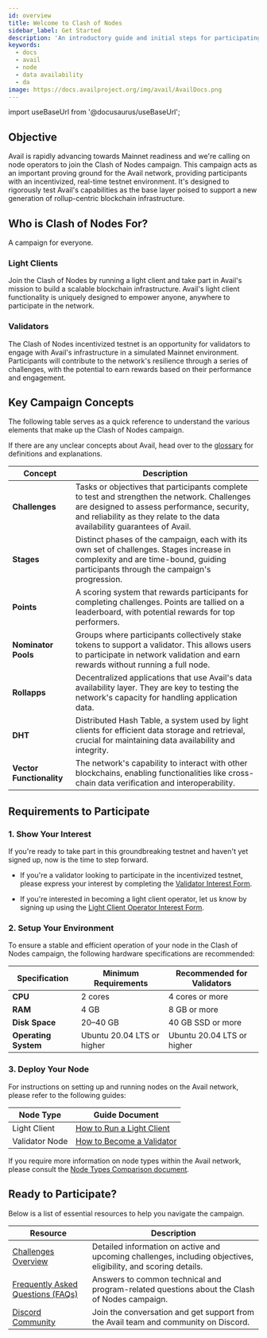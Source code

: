 ```yaml
---
id: overview
title: Welcome to Clash of Nodes
sidebar_label: Get Started
description: 'An introductory guide and initial steps for participating in the Clash of Nodes campaign.'
keywords:
  - docs
  - avail
  - node
  - data availability
  - da
image: https://docs.availproject.org/img/avail/AvailDocs.png
---
```


import useBaseUrl from '@docusaurus/useBaseUrl';

## Objective

Avail is rapidly advancing towards Mainnet readiness and we're calling on node operators to join the Clash of Nodes campaign. This campaign acts as an important proving ground for the Avail network, providing participants with an incentivized, real-time testnet environment. It's designed to rigorously test Avail's capabilities as the base layer poised to support a new generation of rollup-centric blockchain infrastructure.

## Who is Clash of Nodes For?

A campaign for everyone.

### Light Clients

Join the Clash of Nodes by running a light client and take part in Avail's mission to build a scalable blockchain infrastructure. Avail's light client functionality is uniquely designed to empower anyone, anywhere to participate in the network.

### Validators

The Clash of Nodes incentivized testnet is an opportunity for validators to engage with Avail's infrastructure in a simulated Mainnet environment. Participants will contribute to the network's resilience through a series of challenges, with the potential to earn rewards based on their performance and engagement.

## Key Campaign Concepts

The following table serves as a quick reference to understand the various elements that make up the Clash of Nodes campaign.

If there are any unclear concepts about Avail, head over to the [<ins>glossary</ins>](/docs/glossary.md) for definitions and explanations.

| Concept                  | Description                                                                                                                                                                                                              |
| ------------------------ | ------------------------------------------------------------------------------------------------------------------------------------------------------------------------------------------------------------------------ |
| **Challenges**           | Tasks or objectives that participants complete to test and strengthen the network. Challenges are designed to assess performance, security, and reliability as they relate to the data availability guarantees of Avail. |
| **Stages**               | Distinct phases of the campaign, each with its own set of challenges. Stages increase in complexity and are time-bound, guiding participants through the campaign's progression.                                         |
| **Points**               | A scoring system that rewards participants for completing challenges. Points are tallied on a leaderboard, with potential rewards for top performers.                                                                    |
| **Nominator Pools**      | Groups where participants collectively stake tokens to support a validator. This allows users to participate in network validation and earn rewards without running a full node.                                         |
| **Rollapps**             | Decentralized applications that use Avail's data availability layer. They are key to testing the network's capacity for handling application data.                                                                       |
| **DHT**                  | Distributed Hash Table, a system used by light clients for efficient data storage and retrieval, crucial for maintaining data availability and integrity.                                                                |
| **Vector Functionality** | The network's capability to interact with other blockchains, enabling functionalities like cross-chain data verification and interoperability.                                                                           |

## Requirements to Participate

### 1. Show Your Interest

If you're ready to take part in this groundbreaking testnet and haven't yet signed up, now is the time to step forward.

- If you're a validator looking to participate in the incentivized testnet, please express your interest by completing the
  [<ins>Validator Interest Form</ins>](http://bit.ly/validatorsignup).

- If you're interested in becoming a light client operator, let us know by signing up using the
  [<ins>Light Client Operator Interest Form</ins>](https://docs.google.com/forms/d/e/1FAIpQLSeL6aXqz6vBbYEgD1cZKaQ4vwbN2o3Rxys-wKTuKySVR-oS8g/viewform).

### 2. Setup Your Environment

To ensure a stable and efficient operation of your node in the Clash of Nodes campaign, the following hardware specifications are recommended:

| Specification        | Minimum Requirements       | Recommended for Validators |
| -------------------- | -------------------------- | -------------------------- |
| **CPU**              | 2 cores                    | 4 cores or more            |
| **RAM**              | 4 GB                       | 8 GB or more               |
| **Disk Space**       | 20–40 GB                   | 40 GB SSD or more          |
| **Operating System** | Ubuntu 20.04 LTS or higher | Ubuntu 20.04 LTS or higher |

### 3. Deploy Your Node

For instructions on setting up and running nodes on the Avail network, please refer to the following guides:

| Node Type      | Guide Document                                                                  |
| -------------- | ------------------------------------------------------------------------------- |
| Light Client   | [<ins>How to Run a Light Client</ins>](/docs/operate/node/0010-light-client.md) |
| Validator Node | [<ins>How to Become a Validator</ins>](/category/become-a-validator/)           |

If you require more information on node types within the Avail network, please consult the
[<ins>Node Types Comparison document</ins>](/docs/operate/node-types.md).

## Ready to Participate?

Below is a list of essential resources to help you navigate the campaign.

<!--add link to main page, leaderboard, blog post -->

| Resource                                                                  | Description                                                                                                     |
| ------------------------------------------------------------------------- | --------------------------------------------------------------------------------------------------------------- |
| [<ins>Challenges Overview</ins>](/docs/clash-of-nodes/challenges)         | Detailed information on active and upcoming challenges, including objectives, eligibility, and scoring details. |
| [<ins>Frequently Asked Questions (FAQs)</ins>](/docs/clash-of-nodes/faqs) | Answers to common technical and program-related questions about the Clash of Nodes campaign.                    |
| [<ins>Discord Community</ins>](https://discord.com/invite/y6fHnxZQX8)     | Join the conversation and get support from the Avail team and community on Discord.                             |
